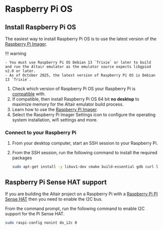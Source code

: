 # Raspberry Pi OS

## Install Raspberry Pi OS

The easiest way to install Raspberry Pi OS is to use the latest version of the [Raspberry Pi Imager](https://www.raspberrypi.com/software/).

!!! warning

    - You must use Raspberry Pi OS Debian 13 `Trixie` or later to build and run the Altair emulator as the emulator source expects libgpiod v2.0 or later.
    - As of October 2025, the latest version of Raspberry Pi OS is Debian 13 `Trixie`.

1. Check which version of Raspberry Pi OS your Raspberry Pi is [compatible](https://www.raspberrypi.com/software/operating-systems/) with.
1. If compatible, then install Raspberry Pi OS 64 bit **no desktop** to maximize memory for the Altair emulator build process.
1. Learn how to use the [Raspberry Pi Imager](https://youtu.be/ntaXWS8Lk34).
1. Select the Raspberry Pi Imager Settings icon to configure the operating system installation, wifi settings and more.

### Connect to your Raspberry Pi

1. From your desktop computer, start an SSH session to your Raspberry Pi.
1. From the SSH session, run the following command to install the required packages

    ```bash
    sudo apt-get install -y libuv1-dev cmake build-essential gdb curl libcurl4-openssl-dev libssl-dev uuid-dev ca-certificates git libi2c-dev libgpiod-dev gpiod
    ```

## Raspberry Pi Sense HAT support

If you are building the Altair project on a Raspberry Pi with a [Raspberry Pi PI Sense HAT](https://www.raspberrypi.com/products/sense-hat/) then you need to enable the I2C bus.

From the command prompt, run the following command to enable I2C support for the Pi Sense HAT.

```bash
sudo raspi-config nonint do_i2c 0
```
